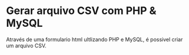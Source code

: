 # Gerar arquivo CSV com PHP & MySQL
Através de uma formulario html ultlizando PHP e MySQL, é possivel criar um arquivo CSV.
